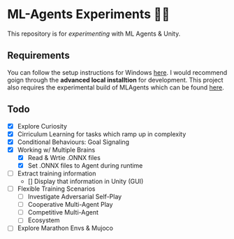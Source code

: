 # ML-Agents Experiments 🧠🤖

This repository is for *experimenting* with ML Agents & Unity.

## Requirements

You can follow the setup instructions for Windows [here](https://github.com/Unity-Technologies/ml-agents/blob/develop/docs/Installation.md). I would recommend goign through the **advanced local installtion** for development. This project also requires the experimental build of MLAgents which can be found [here](https://docs.unity3d.com/Packages/com.unity.ml-agents@2.3/manual/index.html).

## Todo

- [x] Explore Curiosity
- [x] Cirriculum Learning for tasks which ramp up in complexity 
- [x] Conditional Behaviours: Goal Signaling
- [x] Working w/ Multiple Brains
	- [x] Read & Wrtie .ONNX files
	- [x] Set .ONNX files to Agent during runtime
- [ ] Extract training information
	- [] Display that information in Unity (GUI)
- [ ] Flexible Training Scenarios
	- [ ] Investigate Adversarial Self-Play
	- [ ] Cooperative Multi-Agent Play
	- [ ] Competitive Multi-Agent
	- [ ] Ecosystem
- [ ] Explore Marathon Envs & Mujoco